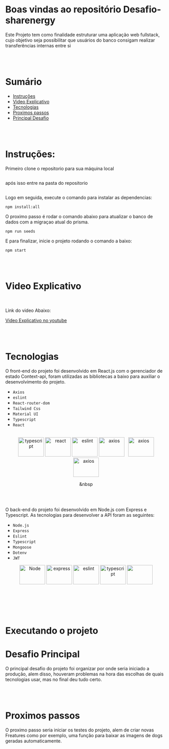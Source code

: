 # Boas vindas ao repositório Desafio-sharenergy

Este Projeto tem como finalidade estruturar uma aplicação web fullstack, cujo objetivo seja possibilitar que usuários do banco consigam realizar transferências internas entre si

<br/><br/>

# Sumário

- [Instruções](#instruções)
- [Video Explicativo](#Video-Explicativo)
- [Tecnologias](#tecnologias)
- [Proximos passos](#proximos-passos)
- [Principal Desafio](#desafio-principal)

<br/><br/>

# Instruções:

Primeiro clone o repositorio para sua máquina local

```

```

após isso entre na pasta do repositorio

```

```

Logo em seguida, execute o comando para instalar as dependencias:

```
npm install:all
```

O proximo passo é rodar o comando abaixo para atualizar o banco de dados com a migraçao atual do prisma.

```
npm run seeds
```

E para finalizar, inicie o projeto rodando o comando a baixo:

```
npm start
```

<br/>
<br/>

# Video Explicativo

<br/>

Link do video Abaixo:

[Video Explicativo no youtube](https://link-url-here.org)

<br/>
<br/>

# Tecnologias

O front-end do projeto foi desenvolvido em React.js com o gerenciador de estado Context-api, foram utilizadas as bibliotecas a baixo para auxiliar o desenvolvimento do projeto.

- `Axios`
- `eslint`
- `React-router-dom`
- `Tailwind Css`
- `Material UI`
- `Typescript`
- `React`

<div align="center">
  <br/>
  <img alt="typescript" height="60" width="80" src="https://cdn.jsdelivr.net/gh/devicons/devicon/icons/typescript/typescript-original.svg" />
  <img alt="react" height="60" width="80" src="https://cdn.jsdelivr.net/gh/devicons/devicon/icons/react/react-original.svg" />
  <img alt="eslint" height="60" width="80" src="https://cdn.jsdelivr.net/gh/devicons/devicon/icons/eslint/eslint-original.svg" />
  <img alt="axios" height="60" width="80" src="https://upload.wikimedia.org/wikipedia/commons/c/c8/Axios_logo_%282020%29.svg" />
  &nbsp
  <img alt="axios" height="60" width="80" src="https://cdn.jsdelivr.net/gh/devicons/devicon/icons/tailwindcss/tailwindcss-plain.svg" />
  <img alt="axios" height="60" width="80"   src="https://cdn.jsdelivr.net/gh/devicons/devicon/icons/materialui/materialui-original.svg" />

&nbsp

  <br />
  <br />
</div>
  
  O back-end do projeto foi desenvolvido em Node.js com Express e Typescript. As tecnologias para desenvolver a API foram as seguintes:

- `Node.js`
- `Express`
- `Eslint`
- `Typescript`
- `Mongoose`
- `Dotenv`
- `JWT`

<div align="center">
  <img alt="Node" height="60" width="80" src="https://cdn.jsdelivr.net/gh/devicons/devicon/icons/nodejs/nodejs-original.svg" />
  <img alt="express" height="60" width="80" src="https://cdn.jsdelivr.net/gh/devicons/devicon/icons/express/express-original.svg" />
  <img alt="eslint" height="60" width="80" src="https://cdn.jsdelivr.net/gh/devicons/devicon/icons/eslint/eslint-original.svg" />
  <img alt="typescript" height="60" width="80" src="https://cdn.jsdelivr.net/gh/devicons/devicon/icons/typescript/typescript-original.svg" />
  <img height="60" width="80" src="https://cdn.worldvectorlogo.com/logos/mongoose-1.svg" />
  <br />
  <br />
</div>
<br/><br/>
<br/><br/>

# Executando o projeto

# Desafio Principal

O principal desafio do projeto foi organizar por onde seria iniciado a produção, alem disso, houveram problemas na hora das escolhas de quais tecnologias usar, mas no final deu tudo certo.

<br/><br/>

# Proximos passos

O proximo passo seria iniciar os testes do projeto, alem de criar novas
Freatures como por exemplo, uma função para baixar as imagens de dogs geradas automaticamente.
